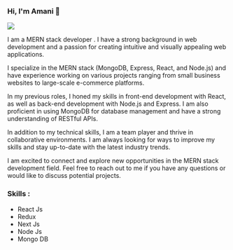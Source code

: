 ### Hi, I'm Amani 👋

<img src= Amani ben hassine.gif >

 I am a MERN stack developer . I have a strong background in web development and a passion for creating intuitive and visually appealing web applications.

I specialize in the MERN stack (MongoDB, Express, React, and Node.js) and have experience working on various projects ranging from small business websites to large-scale e-commerce platforms.

In my previous roles, I honed my skills in front-end development with React, as well as back-end development with Node.js and Express. I am also proficient in using MongoDB for database management and have a strong understanding of RESTful APIs.

In addition to my technical skills, I am a team player and thrive in collaborative environments. I am always looking for ways to improve my skills and stay up-to-date with the latest industry trends.

I am excited to connect and explore new opportunities in the MERN stack development field. Feel free to reach out to me if you have any questions or would like to discuss potential projects.

### Skills :
* React Js
* Redux
* Next Js
* Node Js
* Mongo DB

